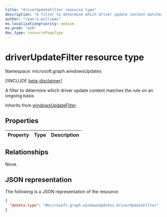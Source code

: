 ```yaml
---
title: "driverUpdateFilter resource type"
description: "A filter to determine which driver update content matches the rule on an ongoing basis"
author: "ryan-k-williams"
ms.localizationpriority: medium
ms.prod: "w10"
doc_type: resourcePageType
---
```


# driverUpdateFilter resource type

Namespace: microsoft.graph.windowsUpdates

[!INCLUDE [beta-disclaimer](../../includes/beta-disclaimer.md)]

A filter to determine which driver update content matches the rule on an ongoing basis


Inherits from [windowsUpdateFilter](../resources/windowsupdates-windowsupdatefilter.md).

## Properties
|Property|Type|Description|
|:---|:---|:---|

## Relationships
None.

## JSON representation
The following is a JSON representation of the resource.
<!-- {
  "blockType": "resource",
  "@odata.type": "microsoft.graph.windowsUpdates.driverUpdateFilter"
}
-->
``` json
{
  "@odata.type": "#microsoft.graph.windowsUpdates.driverUpdateFilter"
}
```

